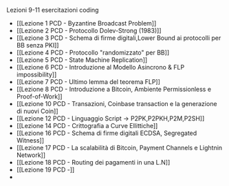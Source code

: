 Lezioni 9-11 esercitazioni coding

- [[Lezione 1 PCD - Byzantine Broadcast Problem]] 
- [[Lezione 2 PCD - Protocollo Dolev-Strong (1983)]]
- [[Lezione 3 PCD - Schema di firme digitali,Lower Bound ai protocolli per BB senza PKI]]
- [[Lezione 4 PCD - Protocollo "randomizzato" per BB]]
- [[Lezione 5 PCD - State Machine Replication]]
- [[Lezione 6 PCD - Introduzione al Modello Asincrono & FLP impossibility]]
- [[Lezione 7 PCD - Ultimo lemma del teorema FLP]]
- [[Lezione 8 PCD - Introduzione a Bitcoin, Ambiente Permissionless e Proof-of-Work]]
- [[Lezione 10 PCD - Transazioni, Coinbase transaction e la generazione di nuovi Coin]]
- [[Lezione 12 PCD - Linguaggio Script -> P2PK,P2PKH,P2M,P2SH]]
- [[Lezione 14 PCD - Crittografia a Curve Ellittiche]]
- [[Lezione 16 PCD - Schema di firme digitali ECDSA, Segregated Witness]]
- [[Lezione 17 PCD - La scalabilità di Bitcoin, Payment Channels e Lightnin Network]]
- [[Lezione 18 PCD - Routing dei pagamenti in una L.N]]
- [[Lezione 19 PCD -]]
- 